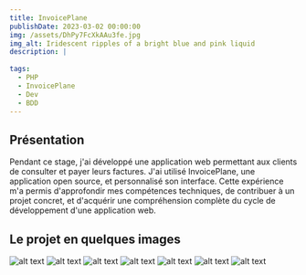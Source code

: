 ```yaml
---
title: InvoicePlane
publishDate: 2023-03-02 00:00:00
img: /assets/DhPy7FcXkAAu3fe.jpg
img_alt: Iridescent ripples of a bright blue and pink liquid
description: |
  
tags:
  - PHP
  - InvoicePlane
  - Dev
  - BDD
---
```



## Présentation

Pendant ce stage, j'ai développé une application web permettant aux clients de consulter et payer leurs factures. J'ai utilisé InvoicePlane, une application open source, et personnalisé son interface. 
Cette expérience m'a permis d'approfondir mes compétences techniques, de contribuer à un projet concret, et d'acquérir une compréhension complète du cycle de développement d'une application web.



## Le projet en quelques images
![alt text](/assets/chrome_NI3Hq2cZyg.png)
![alt text](/assets/chrome_00Sw5lTZ8p.png)
![alt text](/assets/chrome_Xg12GHc0mN.png)
![alt text](/assets/chrome_aGSOj1nU1x.png)
![alt text](/assets/chrome_6iNxfCEEeg.png)
![alt text](/assets/chrome_4eUXH5Ceur.png)
![alt text](/assets/chrome_bBFMlii2SW.png)